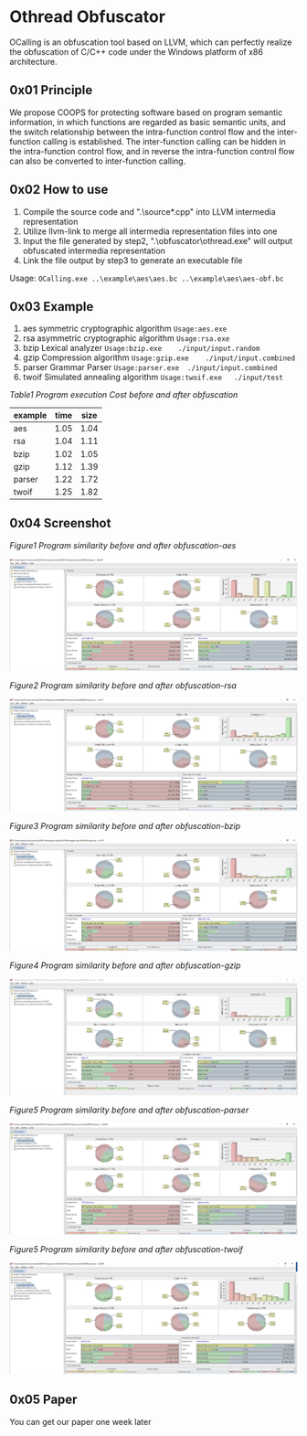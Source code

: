 # Othread Obfuscator

OCalling is an obfuscation tool based on LLVM, which can perfectly realize the obfuscation of C/C++ code under the Windows platform of x86 architecture.

## 0x01 Principle

We propose COOPS for protecting software based on program semantic information, in which functions are regarded as basic semantic units, and the switch relationship between the intra-function control flow and the inter-function calling is established. The inter-function calling can be hidden in the intra-function control flow, and in reverse the intra-function control flow can also be converted to inter-function calling. 

## 0x02 How to use

1. Compile the source code and ".\source\*.cpp" into LLVM intermedia representation
2. Utilize llvm-link to merge all intermedia representation files into one
3. Input the file generated by step2, ".\obfuscator\othread.exe" will output obfuscated intermedia representation
4. Link the file output by step3 to generate an executable file

Usage: `OCalling.exe ..\example\aes\aes.bc ..\example\aes\aes-obf.bc`

## 0x03 Example

1. aes		symmetric cryptographic algorithm	`Usage:aes.exe`
2. rsa		asymmetric cryptographic algorithm	`Usage:rsa.exe`
3. bzip		Lexical analyzer					`Usage:bzip.exe    ./input/input.random`
4. gzip		Compression algorithm				`Usage:gzip.exe    ./input/input.combined`
5. parser	Grammar Parser    				    `Usage:parser.exe  ./input/input.combined`
6. twoif	Simulated annealing algorithm		`Usage:twoif.exe   ./input/test`


*Table1 Program execution Cost before and after obfuscation*

 | example | time | size | 
 | ------- | -----| -----|
 | aes     | 1.05 | 1.04 |  
 | rsa     | 1.04 | 1.11 |   
 | bzip    | 1.02 | 1.05 |  
 | gzip    | 1.12 | 1.39 |  
 | parser  | 1.22 | 1.72 |   
 | twoif   | 1.25 | 1.82 |   


## 0x04 Screenshot

*Figure1 Program similarity before and after obfuscation-aes*

![aes](img/Bindiff/aes.png)

*Figure2 Program similarity before and after obfuscation-rsa*

![rsa](img/Bindiff/rsa.png)

*Figure3 Program similarity before and after obfuscation-bzip*

![bzip](img/Bindiff/bzip.png)

*Figure4 Program similarity before and after obfuscation-gzip*

![gzip](img/Bindiff/gzip.png)

*Figure5 Program similarity before and after obfuscation-parser*

![parser](img/Bindiff/parser.png)

*Figure5 Program similarity before and after obfuscation-twoif*

![twoif](img/Bindiff/twoif.png)


## 0x05 Paper

You can get our paper one week later
